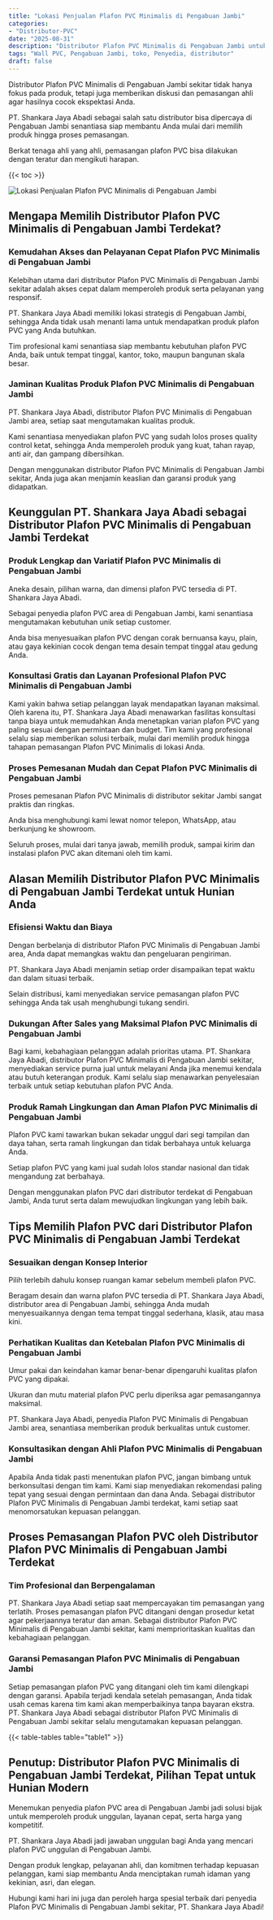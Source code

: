 ```yaml
---
title: "Lokasi Penjualan Plafon PVC Minimalis di Pengabuan Jambi"
categories: 
- "Distributor-PVC"
date: "2025-08-31"
description: "Distributor Plafon PVC Minimalis di Pengabuan Jambi untuk hunian, kantor, serta toko. Material berkualitas, variasi motif, warna modern, dengan jasa penempatan oleh tim ahli dan garansi resmi!|Layanan distribusi Plafon PVC Minimalis di Pengabuan Jambi bagi keperluan tempat tinggal, office, atau ritel, dengan panel unggulan dan instalasi oleh teknisi berpengalaman serta jaminan resmi.|Solusi Plafon PVC Minimalis di Pengabuan Jambi yang terpercaya bagi rumah, perkantoran, dan toko, bersama panel unggulan dan instalasi oleh tenaga ahli berpengalaman dan jaminan resmi.|Penyediaan Plafon PVC Minimalis di Pengabuan Jambi bagi hunian, office, serta gerai, dengan panel unggulan dan penempatan dikerjakan oleh tim profesional, disertai beserta jaminan resmi.}"
tags: "Wall PVC, Pengabuan Jambi, toko, Penyedia, distributor"
draft: false
---
```


Distributor Plafon PVC Minimalis di Pengabuan Jambi sekitar tidak hanya fokus pada produk, tetapi juga memberikan diskusi dan pemasangan ahli agar hasilnya cocok ekspektasi Anda.

PT. Shankara Jaya Abadi sebagai salah satu distributor bisa dipercaya di Pengabuan Jambi senantiasa siap membantu Anda mulai dari memilih produk hingga proses pemasangan.

Berkat tenaga ahli yang ahli, pemasangan plafon PVC bisa dilakukan dengan teratur dan mengikuti harapan.

{{< toc >}}

![Lokasi Penjualan Plafon PVC Minimalis di Pengabuan Jambi](/images/Distributor-PVC/Lokasi-Penjualan-Plafon-PVC-Minimalis-di-Pengabuan-Jambi.png)


## Mengapa Memilih Distributor Plafon PVC Minimalis di Pengabuan Jambi Terdekat?

### Kemudahan Akses dan Pelayanan Cepat Plafon PVC Minimalis di Pengabuan Jambi

Kelebihan utama dari distributor Plafon PVC Minimalis di Pengabuan Jambi sekitar adalah akses cepat dalam memperoleh produk serta pelayanan yang responsif.

PT. Shankara Jaya Abadi memiliki lokasi strategis di Pengabuan Jambi, sehingga Anda tidak usah menanti lama untuk mendapatkan produk plafon PVC yang Anda butuhkan.

Tim profesional kami senantiasa siap membantu kebutuhan plafon PVC Anda, baik untuk tempat tinggal, kantor, toko, maupun bangunan skala besar.

### Jaminan Kualitas Produk Plafon PVC Minimalis di Pengabuan Jambi

PT. Shankara Jaya Abadi, distributor Plafon PVC Minimalis di Pengabuan Jambi area, setiap saat mengutamakan kualitas produk.

Kami senantiasa menyediakan plafon PVC yang sudah lolos proses quality control ketat, sehingga Anda memperoleh produk yang kuat, tahan rayap, anti air, dan gampang dibersihkan.

Dengan menggunakan distributor Plafon PVC Minimalis di Pengabuan Jambi sekitar, Anda juga akan menjamin keaslian dan garansi produk yang didapatkan.

## Keunggulan PT. Shankara Jaya Abadi sebagai Distributor Plafon PVC Minimalis di Pengabuan Jambi Terdekat

### Produk Lengkap dan Variatif Plafon PVC Minimalis di Pengabuan Jambi

Aneka desain, pilihan warna, dan dimensi plafon PVC tersedia di PT. Shankara Jaya Abadi.

Sebagai penyedia plafon PVC area di Pengabuan Jambi, kami senantiasa mengutamakan kebutuhan unik setiap customer.

Anda bisa menyesuaikan plafon PVC dengan corak bernuansa kayu, plain, atau gaya kekinian cocok dengan tema desain tempat tinggal atau gedung Anda.

### Konsultasi Gratis dan Layanan Profesional Plafon PVC Minimalis di Pengabuan Jambi

Kami yakin bahwa setiap pelanggan layak mendapatkan layanan maksimal. Oleh karena itu, PT. Shankara Jaya Abadi menawarkan fasilitas konsultasi tanpa biaya untuk memudahkan Anda menetapkan varian plafon PVC yang paling sesuai dengan permintaan dan budget. Tim kami yang profesional selalu siap memberikan solusi terbaik, mulai dari memilih produk hingga tahapan pemasangan Plafon PVC Minimalis di lokasi Anda.

### Proses Pemesanan Mudah dan Cepat Plafon PVC Minimalis di Pengabuan Jambi

Proses pemesanan Plafon PVC Minimalis di distributor sekitar Jambi sangat praktis dan ringkas.

Anda bisa menghubungi kami lewat nomor telepon, WhatsApp, atau berkunjung ke showroom.

Seluruh proses, mulai dari tanya jawab, memilih produk, sampai kirim dan instalasi plafon PVC akan ditemani oleh tim kami.

## Alasan Memilih Distributor Plafon PVC Minimalis di Pengabuan Jambi Terdekat untuk Hunian Anda

### Efisiensi Waktu dan Biaya

Dengan berbelanja di distributor Plafon PVC Minimalis di Pengabuan Jambi area, Anda dapat memangkas waktu dan pengeluaran pengiriman.

PT. Shankara Jaya Abadi menjamin setiap order disampaikan tepat waktu dan dalam situasi terbaik.

Selain distribusi, kami menyediakan service pemasangan plafon PVC sehingga Anda tak usah menghubungi tukang sendiri.

### Dukungan After Sales yang Maksimal Plafon PVC Minimalis di Pengabuan Jambi

Bagi kami, kebahagiaan pelanggan adalah prioritas utama. PT. Shankara Jaya Abadi, distributor Plafon PVC Minimalis di Pengabuan Jambi sekitar, menyediakan service purna jual untuk melayani Anda jika menemui kendala atau butuh keterangan produk. Kami selalu siap menawarkan penyelesaian terbaik untuk setiap kebutuhan plafon PVC Anda.

### Produk Ramah Lingkungan dan Aman Plafon PVC Minimalis di Pengabuan Jambi

Plafon PVC kami tawarkan bukan sekadar unggul dari segi tampilan dan daya tahan, serta ramah lingkungan dan tidak berbahaya untuk keluarga Anda.

Setiap plafon PVC yang kami jual sudah lolos standar nasional dan tidak mengandung zat berbahaya.

Dengan menggunakan plafon PVC dari distributor terdekat di Pengabuan Jambi, Anda turut serta dalam mewujudkan lingkungan yang lebih baik.

## Tips Memilih Plafon PVC dari Distributor Plafon PVC Minimalis di Pengabuan Jambi Terdekat

### Sesuaikan dengan Konsep Interior

Pilih terlebih dahulu konsep ruangan kamar sebelum membeli plafon PVC.

Beragam desain dan warna plafon PVC tersedia di PT. Shankara Jaya Abadi, distributor area di Pengabuan Jambi, sehingga Anda mudah menyesuaikannya dengan tema tempat tinggal sederhana, klasik, atau masa kini.

### Perhatikan Kualitas dan Ketebalan Plafon PVC Minimalis di Pengabuan Jambi

Umur pakai dan keindahan kamar benar-benar dipengaruhi kualitas plafon PVC yang dipakai.

Ukuran dan mutu material plafon PVC perlu diperiksa agar pemasangannya maksimal.

PT. Shankara Jaya Abadi, penyedia Plafon PVC Minimalis di Pengabuan Jambi area, senantiasa memberikan produk berkualitas untuk customer.

### Konsultasikan dengan Ahli Plafon PVC Minimalis di Pengabuan Jambi

Apabila Anda tidak pasti menentukan plafon PVC, jangan bimbang untuk berkonsultasi dengan tim kami. Kami siap menyediakan rekomendasi paling tepat yang sesuai dengan permintaan dan dana Anda. Sebagai distributor Plafon PVC Minimalis di Pengabuan Jambi terdekat, kami setiap saat menomorsatukan kepuasan pelanggan.

## Proses Pemasangan Plafon PVC oleh Distributor Plafon PVC Minimalis di Pengabuan Jambi Terdekat

### Tim Profesional dan Berpengalaman

PT. Shankara Jaya Abadi setiap saat mempercayakan tim pemasangan yang terlatih. Proses pemasangan plafon PVC ditangani dengan prosedur ketat agar pekerjaannya teratur dan aman. Sebagai distributor Plafon PVC Minimalis di Pengabuan Jambi sekitar, kami memprioritaskan kualitas dan kebahagiaan pelanggan.

### Garansi Pemasangan Plafon PVC Minimalis di Pengabuan Jambi

Setiap pemasangan plafon PVC yang ditangani oleh tim kami dilengkapi dengan garansi. Apabila terjadi kendala setelah pemasangan, Anda tidak usah cemas karena tim kami akan memperbaikinya tanpa bayaran ekstra. PT. Shankara Jaya Abadi sebagai distributor Plafon PVC Minimalis di Pengabuan Jambi sekitar selalu mengutamakan kepuasan pelanggan.

{{< table-tables table="table1" >}}

## Penutup: Distributor Plafon PVC Minimalis di Pengabuan Jambi Terdekat, Pilihan Tepat untuk Hunian Modern

Menemukan penyedia plafon PVC area di Pengabuan Jambi jadi solusi bijak untuk memperoleh produk unggulan, layanan cepat, serta harga yang kompetitif.

PT. Shankara Jaya Abadi jadi jawaban unggulan bagi Anda yang mencari plafon PVC unggulan di Pengabuan Jambi.

Dengan produk lengkap, pelayanan ahli, dan komitmen terhadap kepuasan pelanggan, kami siap membantu Anda menciptakan rumah idaman yang kekinian, asri, dan elegan.

Hubungi kami hari ini juga dan peroleh harga spesial terbaik dari penyedia Plafon PVC Minimalis di Pengabuan Jambi sekitar, PT. Shankara Jaya Abadi!